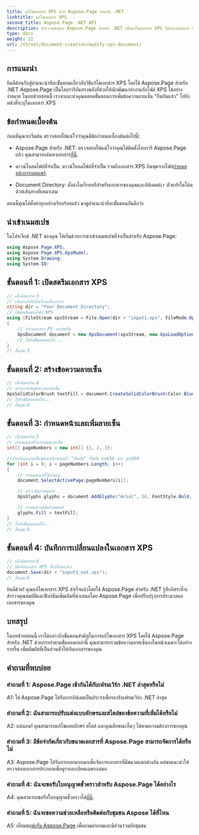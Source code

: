 ```yaml
---
title: แก้ไขเอกสาร XPS ด้วย Aspose.Page สำหรับ .NET
linktitle: แก้ไขเอกสาร XPS
second_title: Aspose.Page .NET API
description: สำรวจพลังของ Aspose.Page สำหรับ .NET เพื่อแก้ไขเอกสาร XPS ได้อย่างง่ายดาย ปฏิบัติตามคำแนะนำทีละขั้นตอนของเรา ปรับปรุงการประมวลผลเอกสารของคุณ และเพิ่มข้อความลายเซ็นส่วนตัว
type: docs
weight: 12
url: /th/net/document-creation/modify-xps-document/
---
```

## การแนะนำ

ยินดีต้อนรับสู่คำแนะนำทีละขั้นตอนเกี่ยวกับวิธีแก้ไขเอกสาร XPS โดยใช้ Aspose.Page สำหรับ .NET Aspose.Page เป็นไลบรารีอันทรงพลังที่ช่วยให้นักพัฒนาทำงานกับไฟล์ XPS ได้อย่างง่ายดาย ในบทช่วยสอนนี้ เราจะแนะนำคุณตลอดขั้นตอนการเพิ่มข้อความลายเซ็น "ยืนยันแล้ว" ไปยังหน้าที่ระบุในเอกสาร XPS

## ข้อกำหนดเบื้องต้น

ก่อนที่คุณจะเริ่มต้น ตรวจสอบให้แน่ใจว่าคุณมีข้อกำหนดเบื้องต้นต่อไปนี้:

- Aspose.Page สำหรับ .NET: ตรวจสอบให้แน่ใจว่าคุณได้ติดตั้งไลบรารี Aspose.Page แล้ว คุณสามารถค้นหาเอกสาร[ที่นี่](https://reference.aspose.com/page/net/).

-  ดาวน์โหลดไฟล์ที่จำเป็น: ดาวน์โหลดไฟล์ที่จำเป็น รวมถึงเอกสาร XPS อินพุตจากไฟล์[กำหนดหน้าการเผยแพร่](https://releases.aspose.com/page/net/).

-  Document Directory: ตั้งค่าไดเร็กทอรีสำหรับเอกสารของคุณและอัปเดต`dir` ตัวแปรในโค้ดด้วยเส้นทางที่เหมาะสม

ตอนนี้คุณได้ตั้งค่าทุกอย่างเรียบร้อยแล้ว มาดูคำแนะนำทีละขั้นตอนกันดีกว่า

## นำเข้าเนมสเปซ

ในโปรเจ็กต์ .NET ของคุณ ให้เริ่มด้วยการนำเข้าเนมสเปซที่จำเป็นสำหรับ Aspose.Page:

```csharp
using Aspose.Page.XPS;
using Aspose.Page.XPS.XpsModel;
using System.Drawing;
using System.IO;
```

## ขั้นตอนที่ 1: เปิดสตรีมเอกสาร XPS

```csharp
// เอ็กซ์สตาร์ท:3
// เส้นทางไปยังไดเร็กทอรีเอกสาร
string dir = "Your Document Directory";
// เปิดสตรีมของไฟล์ XPS
using (FileStream xpsStream = File.Open(dir + "input1.xps", FileMode.Open, FileAccess.Read))
{
    // สร้างเอกสาร PS จากสตรีม
    XpsDocument document = new XpsDocument(xpsStream, new XpsLoadOptions());
    // ไปยังขั้นตอนต่อไป...
}
// สิ้นสุด:3
```

## ขั้นตอนที่ 2: สร้างข้อความลายเซ็น

```csharp
// เอ็กซ์สตาร์ท:4
// สร้างการเติมข้อความลายเซ็น
XpsSolidColorBrush textFill = document.CreateSolidColorBrush(Color.BlueViolet);
// ไปยังขั้นตอนต่อไป...
// สิ้นสุด:4
```

## ขั้นตอนที่ 3: กำหนดหน้าและเพิ่มลายเซ็น

```csharp
// เอ็กซ์สตาร์ท:5
// กำหนดเพจที่จะกำหนดลายเซ็น
int[] pageNumbers = new int[] {1, 2, 3};

//สำหรับทุกลายเซ็นชุดเพจที่กำหนดไว้ "ยืนยัน" ที่พิกัด x=650 และ y=950
for (int i = 0; i < pageNumbers.Length; i++)
{
    // กำหนดเพจที่ใช้งานอยู่
    document.SelectActivePage(pageNumbers[i]);

    // สร้างวัตถุร่ายมนตร์
    XpsGlyphs glyphs = document.AddGlyphs("Arial", 24, FontStyle.Bold, 650, 900, "Confirmed");

    // กำหนดการเติมร่ายมนตร์
    glyphs.Fill = textFill;
}
// ไปยังขั้นตอนต่อไป...
// สิ้นสุด:5
```

## ขั้นตอนที่ 4: บันทึกการเปลี่ยนแปลงในเอกสาร XPS

```csharp
// เอ็กซ์สตาร์ท:6
// บันทึกเอกสาร XPS ที่เปลี่ยนแปลง
document.Save(dir + "input1_out.xps");
// สิ้นสุด:6
```

ยินดีด้วย! คุณแก้ไขเอกสาร XPS สำเร็จแล้วโดยใช้ Aspose.Page สำหรับ .NET รู้สึกอิสระที่จะสำรวจคุณสมบัติและฟังก์ชันเพิ่มเติมที่นำเสนอโดย Aspose.Page เพื่อปรับปรุงการประมวลผลเอกสารของคุณ

## บทสรุป

ในบทช่วยสอนนี้ เราได้กล่าวถึงขั้นตอนสำคัญในการแก้ไขเอกสาร XPS โดยใช้ Aspose.Page สำหรับ .NET ด้วยการทำตามขั้นตอนเหล่านี้ คุณสามารถรวมข้อความลายเซ็นลงในหน้าเฉพาะได้อย่างราบรื่น เพิ่มสัมผัสที่เป็นส่วนตัวให้กับเอกสารของคุณ

## คำถามที่พบบ่อย

### คำถามที่ 1: Aspose.Page เข้ากันได้กับเฟรมเวิร์ก .NET ล่าสุดหรือไม่

A1: ใช่ Aspose.Page ได้รับการอัปเดตเป็นประจำเพื่อรองรับเฟรมเวิร์ก .NET ล่าสุด

### คำถามที่ 2: ฉันสามารถปรับแต่งแบบอักษรและสไตล์ของข้อความที่เพิ่มได้หรือไม่

A2: แน่นอน! คุณสามารถแก้ไขแบบอักษร สไตล์ และคุณลักษณะอื่นๆ ได้ตามความต้องการของคุณ

### คำถามที่ 3: มีข้อจำกัดเกี่ยวกับขนาดเอกสารที่ Aspose.Page สามารถจัดการได้หรือไม่

A3: Aspose.Page ได้รับการออกแบบมาเพื่อจัดการเอกสารที่มีขนาดแตกต่างกัน แต่ขอแนะนำให้ตรวจสอบเอกสารประกอบเพื่อดูรายละเอียดเฉพาะเสมอ

### คำถามที่ 4: ฉันจะขอรับใบอนุญาตชั่วคราวสำหรับ Aspose.Page ได้อย่างไร

 A4: คุณสามารถขอรับใบอนุญาตชั่วคราวได้[ที่นี่](https://purchase.aspose.com/temporary-license/).

### คำถามที่ 5: ฉันจะขอความช่วยเหลือหรือติดต่อกับชุมชน Aspose ได้ที่ไหน

 A5: เยี่ยมชม[ฟอรั่ม Aspose.Page](https://forum.aspose.com/c/page/39) เพื่อถามคำถามและมีส่วนร่วมกับชุมชน